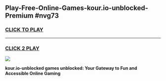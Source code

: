 
## Play-Free-Online-Games-kour.io-unblocked-Premium #nvg73
<h3>
<a href="https://premium.freeplayer.one?title=kour.io-unblocked&ref=8M">CLICK TO PLAY</a></h3>
<hr>

<h3>
<a href="https://premium.freeplayer.one?title=kour.io-unblocked&ref=8M">CLICK 2 PLAY</a>
  
</h3>

<a href="https://premium.freeplayer.one?title=kour.io-unblocked&ref=8M"><img src="https://clearcache.store/games.png"></a>


**kour.io-unblocked games unblocked: Your Gateway to Fun and Accessible Online Gaming**

